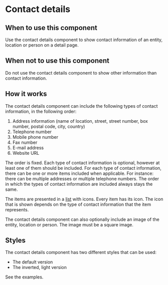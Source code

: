 # Contact details

## When to use this component

Use the contact details component to show contact information of an entity, location or person on a detail page.

## When not to use this component

Do not use the contact details component to show other information than contact information. 

## How it works

The contact details component can include the following types of contact information, in the following order:

1. Address information (name of location, street, street number, box number, postal code, city, country)
2. Telephone number
3. Mobile phone number
4. Fax number
5. E-mail address
6. Website URL

The order is fixed. Each type of contact information is optional, however at least one of them should be included. For each type of contact information, there can be one or more items included when applicable. For instance: there can be multiple addresses or multiple telephone numbers. The order in which the types of contact information are included always stays the same.

The items are presented in a <a href="{{path './list.html'}}">list</a> with icons. Every item has its icon. The icon that is shown depends on the type of contact information that the item represents.

The contact details component can also optionally include an image of the entity, location or person. The image must be a square image.

## Styles

The contact details component has two different styles that can be used:

* The default version
* The inverted, light version

See the examples.